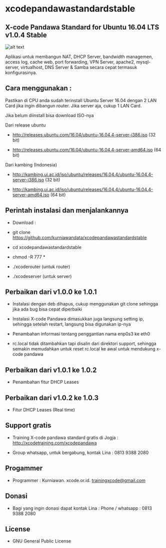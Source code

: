 # xcodepandawastandardstable

X-code Pandawa Standard for Ubuntu 16.04 LTS v1.0.4 Stable
------------------------------------------

![alt text](http://xcode.or.id/04_small-logo.png)

Aplikasi untuk membangun NAT, DHCP Server, bandwidth managemen, access log, cache web, port forwarding, VPN Server, apache2, mysql-server, virtualhost, DNS Server & Samba secara cepat termasuk konfigurasinya. 

Cara menggunakan :
------------------

Pastikan di CPU anda sudah terinstall Ubuntu Server 16.04 dengan 2 LAN Card jika ingin dibangun router. Jika server aja, cukup 1 LAN Card.

Jika belum diinstall bisa download ISO-nya 

Dari release ubuntu

- http://releases.ubuntu.com/16.04/ubuntu-16.04.4-server-i386.iso (32 bit)

- http://releases.ubuntu.com/16.04/ubuntu-16.04.4-server-amd64.iso (64 bit)

Dari kambing (Indonesia)

- http://kambing.ui.ac.id/iso/ubuntu/releases/16.04.4/ubuntu-16.04.4-server-i386.iso (32 bit)

- http://kambing.ui.ac.id/iso/ubuntu/releases/16.04.4/ubuntu-16.04.4-server-amd64.iso (64 bit)

Perintah instalasi dan menjalankannya
-------------------------------------

- Download : 

- git clone https://github.com/kurniawandata/xcodepandawastandardstable

- cd xcodepandawastandardstable

- chmod -R 777 *

- ./xcoderouter (untuk router)

- ./xcodeserver (untuk server)

Perbaikan dari v1.0.0 ke 1.0.1
---------------------

- Instalasi dengan deb dihapus, cukup menggunakan git clone sehingga jika ada bug bisa cepat diperbaiki

- Instalasi X-code Pandawa dimasukkan juga langsung setting ip, sehingga setelah restart, langsung bisa digunakan ip-nya

- Penambahan informasi tentang penggantian nama enp0s3 ke eth0

- rc.local tidak ditambahkan tapi disalin dari direktori support, sehingga semakin memudahkan untuk reset rc.local ke awal untuk mendukung x-code pandawa 

Perbaikan dari v1.0.1 ke 1.0.2
---------------------

- Penambahan fitur DHCP Leases

Perbaikan dari v1.0.2 ke 1.0.3
---------------------

- Fitur DHCP Leases (Real time)


Support gratis
--------------

- Training X-code pandawa standard gratis di Jogja : http://xcodetraining.com/xcodepandawa 

- Group whatsapp, untuk bergabung, kontak Lina :  0813 9388 2080

Progammer 
---------

- Programmer : Kurniawan. xcode.or.id. trainingxcode@gmail.com

Donasi
------ 

- Bagi yang ingin donasi dapat kontak Lina : Phone / whatsapp : 0813 9388 2080 

License
------- 

- GNU General Public License 
